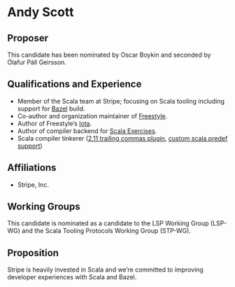 # Andy Scott

## Proposer

This candidate has been nominated by Oscar Boykin and seconded by Ólafur Páll Geirsson.


## Qualifications and Experience

- Member of the Scala team at Stripe; focusing on Scala tooling including support for [Bazel](https://github.com/bazelbuild/rules_scala) build.
- Co-author and organization maintainer of [Freestyle](http://frees.io/).
- Author of Freestyle’s [Iota](https://github.com/frees-io/iota).
- Author of compiler backend for [Scala Exercises](http://scala-exercises.org).
- Scala compiler tinkerer ([2.11 trailing commas plugin](https://github.com/47deg/scala-commas), [custom scala predef support](https://github.com/scala/scala/pull/5350))
## Affiliations

- Stripe, Inc.

## Working Groups

This candidate is nominated as a candidate to the LSP Working Group (LSP-WG)
and the Scala Tooling Protocols Working Group (STP-WG).
## Proposition

Stripe is heavily invested in Scala and we’re committed to improving developer experiences with Scala and Bazel.
